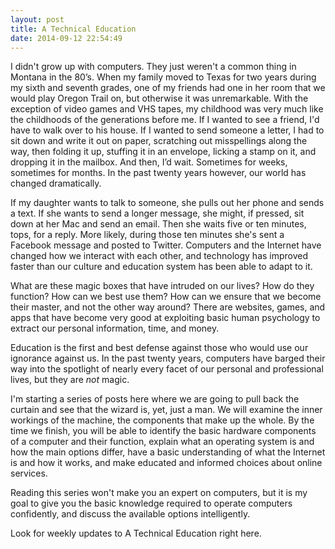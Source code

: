 ```yaml
---
layout: post
title: A Technical Education
date: 2014-09-12 22:54:49
---
```


I didn't grow up with computers. They just weren't a common thing in Montana in the 80’s. When my family moved to Texas for two years during my sixth and seventh grades, one of my friends had one in her room that we would play Oregon Trail on, but otherwise it was unremarkable. With the exception of video games and VHS tapes, my childhood was very much like the childhoods of the generations before me. If I wanted to see a friend, I'd have to walk over to his house. If I wanted to send someone a letter, I had to sit down and write it out on paper, scratching out misspellings along the way, then folding it up, stuffing it in an envelope, licking a stamp on it, and dropping it in the mailbox. And then, I’d wait. Sometimes for weeks, sometimes for months. In the past twenty years however, our world has changed dramatically. 

If my daughter wants to talk to someone, she pulls out her phone and sends a text. If she wants to send a longer message, she might, if pressed, sit down at her Mac and send an email. Then she waits five or ten minutes, tops, for a reply. More likely, during those ten minutes she's sent a Facebook message and posted to Twitter. Computers and the Internet have changed how we interact with each other, and technology has improved faster than our culture and education system has been able to adapt to it. 

What are these magic boxes that have intruded on our lives? How do they function? How can we best use them? How can we ensure that we become their master, and not the other way around? There are websites, games, and apps that have become very good at exploiting basic human psychology to extract our personal information, time, and money. 

Education is the first and best defense against those who would use our ignorance against us. In the past twenty years, computers have barged their way into the spotlight of nearly every facet of our personal and professional lives, but they are *not* magic. 

I'm starting a series of posts here where we are going to pull back the curtain and see that the wizard is, yet, just a man. We will examine the inner workings of the machine, the components that make up the whole. By the time we finish, you will be able to identify the basic hardware components of a computer and their function, explain what an operating system is and how the main options differ, have a basic understanding of what the Internet is and how it works, and make educated and informed choices about online services. 

Reading this series won't make you an expert on computers, but it is my goal to give you the basic knowledge required to operate computers confidently, and discuss the available options intelligently. 

Look for weekly updates to A Technical Education right here. 

